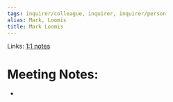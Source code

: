 ```yaml
---
tags: inquirer/colleague, inquirer, inquirer/person
alias: Mark, Loomis
title: Mark Loomis
---
```


Links: [1:1 notes](https://inquirer.atlassian.net/wiki/spaces/KB/pages/1794506799/Mark+-+David+1+1)

# Meeting Notes:
-